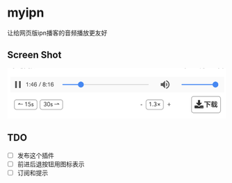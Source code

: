 # myipn
让给网页版ipn播客的音频播放更友好

## Screen Shot
![screenshot](https://raw.githubusercontent.com/eric6356/myipn/master/screenshot.png)

## TDO
- [ ] 发布这个插件
- [ ] 前进后退按钮用图标表示
- [ ] 订阅和提示

